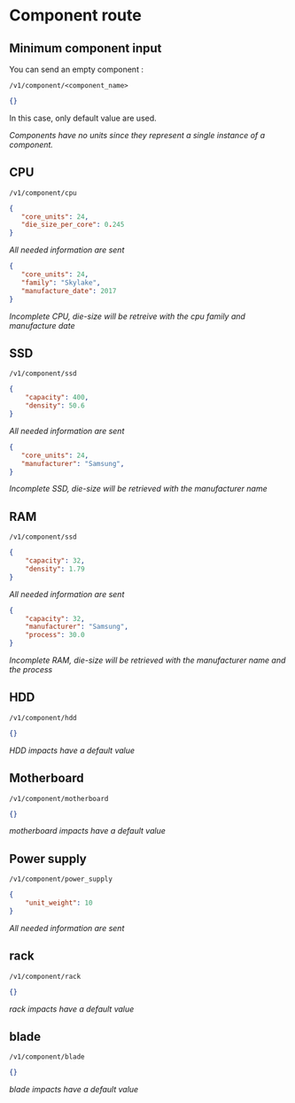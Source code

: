 # Component route

## Minimum component input

You can send an empty component :

```/v1/component/<component_name>```

``` json
{}
```

In this case, only default value are used.

*Components have no units since they represent a single instance of a component.*

## CPU

```/v1/component/cpu```

``` json
{
   "core_units": 24,
   "die_size_per_core": 0.245
}
```
*All needed information are sent*

``` json
{
   "core_units": 24,
   "family": "Skylake",
   "manufacture_date": 2017
}
```
*Incomplete CPU, die-size will be retreive with the cpu family and manufacture date*


## SSD

```/v1/component/ssd```

``` json
{
    "capacity": 400,
    "density": 50.6
}
```
*All needed information are sent*

``` json
{
   "core_units": 24,
   "manufacturer": "Samsung",
}
```
*Incomplete SSD, die-size will be retrieved with the manufacturer name*


## RAM

```/v1/component/ssd```

``` json
{
    "capacity": 32,
    "density": 1.79
}
```
*All needed information are sent*

``` json
{           
    "capacity": 32,
    "manufacturer": "Samsung",
    "process": 30.0
}
```
*Incomplete RAM, die-size will be retrieved with the manufacturer name and the process*


## HDD

```/v1/component/hdd```

``` json
{}
```
*HDD impacts have a default value*


## Motherboard

```/v1/component/motherboard```

``` json
{}
```
*motherboard impacts have a default value*


## Power supply

```/v1/component/power_supply```

``` json
{
    "unit_weight": 10
}
```
*All needed information are sent*


## rack

```/v1/component/rack```

``` json
{}
```
*rack impacts have a default value*


## blade

```/v1/component/blade```

``` json
{}
```
*blade impacts have a default value*

